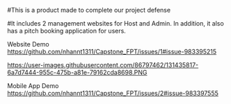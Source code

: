 #This is a product made to complete our project defense



#It includes 2 management websites for Host and Admin. In addition, it also has a pitch booking application for users.

Website Demo<br>https://github.com/nhannt1311/Capstone_FPT/issues/1#issue-983395215

https://user-images.githubusercontent.com/86797462/131435817-6a7d7444-955c-475b-a81e-79162cda8698.PNG<br>


Mobile App Demo<br>https://github.com/nhannt1311/Capstone_FPT/issues/2#issue-983397555
